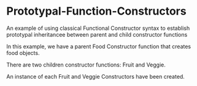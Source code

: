 # Prototypal-Function-Constructors
An example of using classical Functional Constructor syntax to establish prototypal inheritancee between parent and child constructor functions

In this example, we have a parent Food Constructor function that creates food objects.  

There are two children constructor functions:  Fruit and Veggie.

An instance of each Fruit and Veggie Constructors have been created.